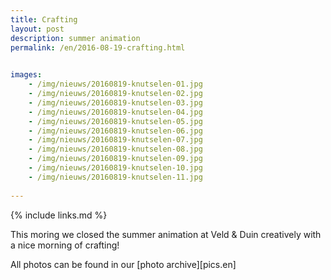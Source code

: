 ```yaml
---
title: Crafting
layout: post
description: summer animation
permalink: /en/2016-08-19-crafting.html

    
images: 
    - /img/nieuws/20160819-knutselen-01.jpg
    - /img/nieuws/20160819-knutselen-02.jpg
    - /img/nieuws/20160819-knutselen-03.jpg
    - /img/nieuws/20160819-knutselen-04.jpg
    - /img/nieuws/20160819-knutselen-05.jpg
    - /img/nieuws/20160819-knutselen-06.jpg
    - /img/nieuws/20160819-knutselen-07.jpg
    - /img/nieuws/20160819-knutselen-08.jpg
    - /img/nieuws/20160819-knutselen-09.jpg
    - /img/nieuws/20160819-knutselen-10.jpg
    - /img/nieuws/20160819-knutselen-11.jpg
    
---
```


{% include links.md %}

This moring we closed the summer animation at Veld & Duin creatively with a nice morning of crafting!

All photos can be found in our [photo archive][pics.en] 

